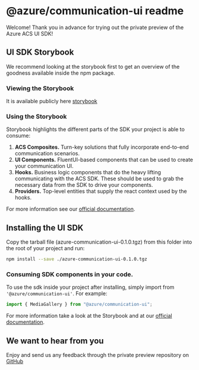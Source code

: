 # @azure/communication-ui readme

Welcome! Thank you in advance for trying out the private preview of the Azure ACS UI SDK!

## UI SDK Storybook

We recommend looking at the storybook first to get an overview of the goodness available inside the npm package.

### Viewing the Storybook

It is available publicly here [storybook](https://azure.github.io/communication-ui-sdk)

### Using the Storybook

Storybook highlights the different parts of the SDK your project is able to consume:

1. **ACS Composites.** Turn-key solutions that fully incorporate end-to-end communication scenarios.
2. **UI Components.** FluentUI-based components that can be used to create your communication UI.
3. **Hooks.** Business logic components that do the heavy lifting communicating with the ACS SDK. These should be used to grab the necessary data from the SDK to drive your components.
4. **Providers.** Top-level entities that supply the react context used by the hooks.

For more information see our [official documentation](https://aka.ms/acs-ui-sdk).

## Installing the UI SDK

Copy the tarball file (azure-communication-ui-0.1.0.tgz) from this folder into the root of your project and run:

```bash
npm install --save ./azure-communication-ui-0.1.0.tgz
```

### Consuming SDK components in your code.

To use the sdk inside your project after installing, simply import from `'@azure/communication-ui'`.
For example:

```javascript
import { MediaGallery } from "@azure/communication-ui";
```

For more information take a look at the Storybook and at our [official documentation](https://aka.ms/acs-ui-sdk).

## We want to hear from you

Enjoy and send us any feedback through the private preview repository on [GitHub](https://github.com/Azure/communication-preview/issues/new/choose)